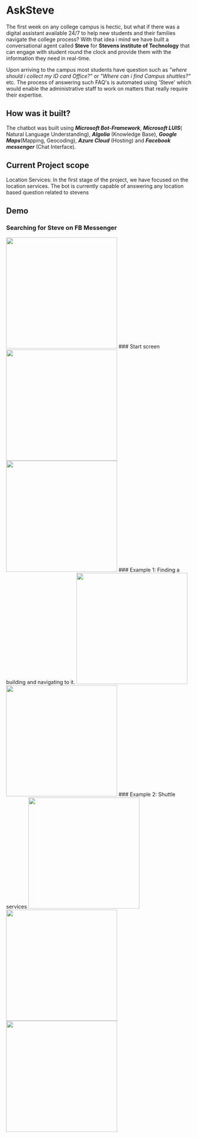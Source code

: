 # AskSteve

The first week on any college campus is hectic, but what if there was a digital assistant available 24/7 to help new students and their families navigate the college process? With that idea i mind we have built a conversational agent called **Steve** for **Stevens institute of Technology** that can engage with student round the clock and provide them with the information they need in real-time. 

Upon arriving to the campus most students have question such as _"where should i collect my ID card Office?"_ or _"Where can i find Campus shuttles?"_ etc. The process of answering such FAQ's is automated using 'Steve' which would enable the administrative staff to work on matters that really require their expertise.

## How was it built?
The chatbot was built using *__Microsoft Bot-Framework__*, *__Microsoft LUIS__*( Natural Language Understanding), *__Algolia__* (Knowledge Base), *__Google Maps__*(Mapping, Geocoding), *__Azure Cloud__* (Hosting) and *__Facebook messenger__* (Chat Interface). 

## Current Project scope
Location Services: In the first stage of the project, we have focused on the location services. The bot is currently capable of answering any location based question related to stevens

## Demo
### Searching for Steve on FB Messenger
<img src="https://github.com/akshaykumarvikram/ProjectSteve/blob/master/Images/FbScearch.jpeg" width="300"> 
### Start screen 
<img src="https://github.com/akshaykumarvikram/ProjectSteve/blob/master/Images/StartScreen.jpeg" width="300"> <img src="https://github.com/akshaykumarvikram/ProjectSteve/blob/master/Images/hi.jpeg" width="300">
### Example 1: Finding a building and navigating to it.
<img src="https://github.com/akshaykumarvikram/ProjectSteve/blob/master/Images/googlemaps.jpeg" width="300"><img src="https://github.com/akshaykumarvikram/ProjectSteve/blob/master/Images/googlemaps2.jpeg" width="300">
### Example 2: Shuttle services
<img src="https://github.com/akshaykumarvikram/ProjectSteve/blob/master/Images/shuttleServices.jpeg" width="300">
<img src="https://github.com/akshaykumarvikram/ProjectSteve/blob/master/Images/shuttleServices2.jpeg" width="300">
<img src="https://github.com/akshaykumarvikram/ProjectSteve/blob/master/Images/ShuttleServices%23.jpeg" width="300">

